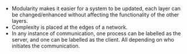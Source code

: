 
- Modularity makes it easier for a system to be updated, each layer can be changed/enhanced without affecting the functionality of the other layers. 
- Complexity is placed at the edges of a network. 
- In any instance of communication, one process can be labelled as the server, and one can be labelled as the client. All depending on who initiates the communication. 